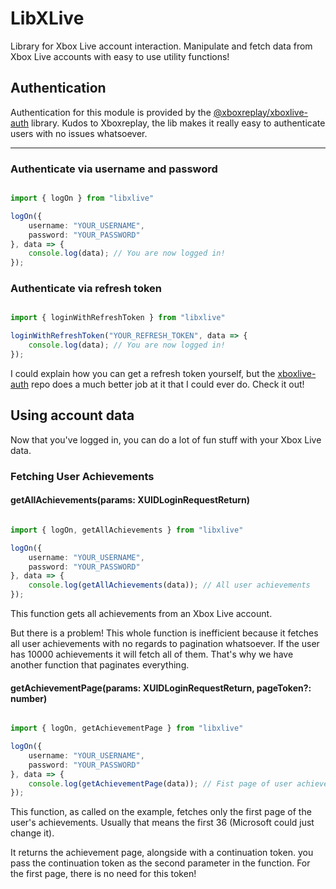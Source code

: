 # LibXLive

Library for Xbox Live account interaction. Manipulate and fetch data from Xbox Live accounts with easy to use utility functions!

## Authentication

Authentication for this module is provided by the [@xboxreplay/xboxlive-auth](https://github.com/XboxReplay/xboxlive-auth/) library. Kudos to Xboxreplay, the lib makes it really easy to authenticate users with no issues whatsoever.

------------------------------
### Authenticate via username and password

```typescript

import { logOn } from "libxlive"

logOn({
    username: "YOUR_USERNAME",
    password: "YOUR_PASSWORD"
}, data => {
    console.log(data); // You are now logged in!
});

```

### Authenticate via refresh token

```typescript

import { loginWithRefreshToken } from "libxlive"

loginWithRefreshToken("YOUR_REFRESH_TOKEN", data => {
    console.log(data); // You are now logged in!
});

```

I could explain how you can get a refresh token yourself, but the [xboxlive-auth](https://github.com/XboxReplay/xboxlive-auth/blob/master/docs/01-Authenticate.md) repo does a much better job at it that I could ever do. Check it out!

## Using account data

Now that you've logged in, you can do a lot of fun stuff with your Xbox Live data.

### Fetching User Achievements

#### getAllAchievements(params: XUIDLoginRequestReturn)


```typescript

import { logOn, getAllAchievements } from "libxlive"

logOn({
    username: "YOUR_USERNAME",
    password: "YOUR_PASSWORD"
}, data => {
    console.log(getAllAchievements(data)); // All user achievements
});

```

This function gets all achievements from an Xbox Live account.

But there is a problem! This whole function is inefficient because it fetches all user achievements with no regards to pagination whatsoever. If the user has 10000 achievements it will fetch all of them. That's why we have another function that paginates everything.

#### getAchievementPage(params: XUIDLoginRequestReturn, pageToken?: number)

```typescript

import { logOn, getAchievementPage } from "libxlive"

logOn({
    username: "YOUR_USERNAME",
    password: "YOUR_PASSWORD"
}, data => {
    console.log(getAchievementPage(data)); // Fist page of user achievements
});

```

This function, as called on the example, fetches only the first page of the user's achievements. Usually that means the first 36 (Microsoft could just change it).

It returns the achievement page, alongside with a continuation token. you pass the continuation token as the second parameter in the function. For the first page, there is no need for this token!